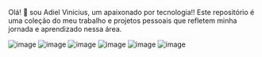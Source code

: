 Olá! 🤝
sou Adiel Vinicius, um apaixonado por tecnologia!! Este repositório é uma coleção do meu trabalho e projetos pessoais que refletem minha jornada e aprendizado nessa área.

![image](https://github.com/AdielVinicius/AdielVinicius/assets/156117552/c8aa4cff-3685-484c-a5c4-0699f3ac3172)
![image](https://github.com/AdielVinicius/AdielVinicius/assets/156117552/cb508536-aedd-41fb-b254-526b56808174)
![image](https://github.com/AdielVinicius/AdielVinicius/assets/156117552/d324bf8b-e814-4d49-88e5-52c45d741f1f)
![image](https://github.com/AdielVinicius/AdielVinicius/assets/156117552/46062608-88b0-4f71-a59f-64bab5f9e44d)
![image](https://github.com/AdielVinicius/AdielVinicius/assets/156117552/69c313e3-7bd4-44bc-92ba-befd421d2448)
![image](https://github.com/AdielVinicius/AdielVinicius/assets/156117552/29e4ecc0-0afd-4f5a-81a0-93e453693e68)
